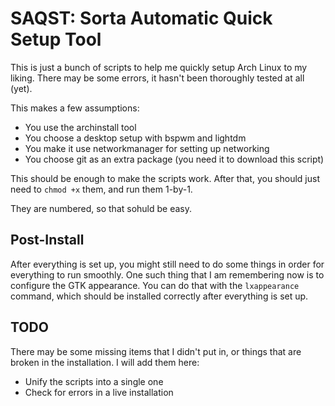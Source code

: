 # SAQST: Sorta Automatic Quick Setup Tool

This is just a bunch of scripts to help me quickly setup Arch Linux to my liking. There may be some errors, it hasn't been thoroughly tested at all (yet).

This makes a few assumptions:

- You use the archinstall tool
- You choose a desktop setup with bspwm and lightdm
- You make it use networkmanager for setting up networking
- You choose git as an extra package (you need it to download this script)

This should be enough to make the scripts work. After that, you should just need to `chmod +x` them, and run them 1-by-1.

They are numbered, so that sohuld be easy.

## Post-Install

After everything is set up, you might still need to do some things in order for everything to run smoothly. One such thing that I am remembering now is to configure the GTK appearance. You can do that with the `lxappearance` command, which should be installed correctly after everything is set up.

## TODO

There may be some missing items that I didn't put in, or things that are broken in the installation. I will add them here:

- Unify the scripts into a single one
- Check for errors in a live installation
